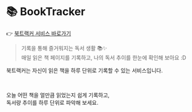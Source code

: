 # 📚 BookTracker

👉 [북트랙커 서비스 바로가기](https://bookmit.vercel.app)

> 기록을 통해 즐거워지는 독서 생활 📚✨ <br/>
> 매일 읽은 책 페이지를 기록하고, 나의 독서 추이를 한눈에 확인해 보아요 :D

북트랙커는 자신이 읽은 책을 하루 단위로 기록할 수 있는 서비스입니다.

<br/>

오늘 어떤 책을 얼만큼 읽었는지 쉽게 기록하고,<br/>
독서량 추이를 하루 단위로 파악해 보세요.
